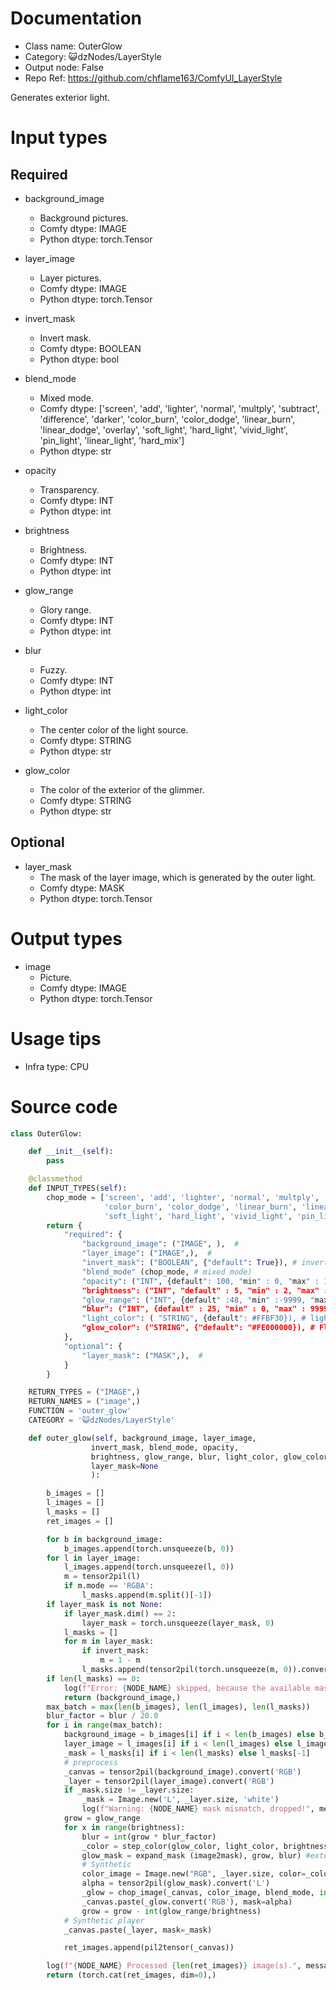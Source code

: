 # Documentation
- Class name: OuterGlow
- Category: 😺dzNodes/LayerStyle
- Output node: False
- Repo Ref: https://github.com/chflame163/ComfyUI_LayerStyle

Generates exterior light.

# Input types

## Required

- background_image
    - Background pictures.
    - Comfy dtype: IMAGE
    - Python dtype: torch.Tensor

- layer_image
    - Layer pictures.
    - Comfy dtype: IMAGE
    - Python dtype: torch.Tensor

- invert_mask
    - Invert mask.
    - Comfy dtype: BOOLEAN
    - Python dtype: bool

- blend_mode
    - Mixed mode.
    - Comfy dtype: ['screen', 'add', 'lighter', 'normal', 'multply', 'subtract', 'difference', 'darker', 'color_burn', 'color_dodge', 'linear_burn', 'linear_dodge', 'overlay', 'soft_light', 'hard_light', 'vivid_light', 'pin_light', 'linear_light', 'hard_mix']
    - Python dtype: str

- opacity
    - Transparency.
    - Comfy dtype: INT
    - Python dtype: int

- brightness
    - Brightness.
    - Comfy dtype: INT
    - Python dtype: int

- glow_range
    - Glory range.
    - Comfy dtype: INT
    - Python dtype: int

- blur
    - Fuzzy.
    - Comfy dtype: INT
    - Python dtype: int

- light_color
    - The center color of the light source.
    - Comfy dtype: STRING
    - Python dtype: str

- glow_color
    - The color of the exterior of the glimmer.
    - Comfy dtype: STRING
    - Python dtype: str

## Optional

- layer_mask
    - The mask of the layer image, which is generated by the outer light.
    - Comfy dtype: MASK
    - Python dtype: torch.Tensor

# Output types

- image
    - Picture.
    - Comfy dtype: IMAGE
    - Python dtype: torch.Tensor

# Usage tips
- Infra type: CPU

# Source code
```python
class OuterGlow:

    def __init__(self):
        pass

    @classmethod
    def INPUT_TYPES(self):
        chop_mode = ['screen', 'add', 'lighter', 'normal', 'multply', 'subtract', 'difference', 'darker',
                     'color_burn', 'color_dodge', 'linear_burn', 'linear_dodge', 'overlay',
                     'soft_light', 'hard_light', 'vivid_light', 'pin_light', 'linear_light', 'hard_mix']
        return {
            "required": {
                "background_image": ("IMAGE", ),  #
                "layer_image": ("IMAGE",),  #
                "invert_mask": ("BOOLEAN", {"default": True}), # invert mask
                "blend_mode" (chop_mode, # mixed mode)
                "opacity": ("INT", {default": 100, "min" : 0, "max" : 100, "step" ), # Transparency
                "brightness": ("INT", "default" : 5, "min" : 2, "max" : 20, "step" ), # iterative
                "glow_range": ("INT", {default" :48, "min" :-9999, "max" :9999, "step" ), # expansion
                "blur": ("INT", {default" : 25, "min" : 0, "max" : 9999, "step" ), # Expanding
                "light_color": ( "STRING", {default": #FFBF30}), # light center colour
                "glow_color": ("STRING", {"default": "#FE000000}), # Florious Outer Colors
            },
            "optional": {
                "layer_mask": ("MASK",),  #
            }
        }

    RETURN_TYPES = ("IMAGE",)
    RETURN_NAMES = ("image",)
    FUNCTION = 'outer_glow'
    CATEGORY = '😺dzNodes/LayerStyle'

    def outer_glow(self, background_image, layer_image,
                  invert_mask, blend_mode, opacity,
                  brightness, glow_range, blur, light_color, glow_color,
                  layer_mask=None
                  ):

        b_images = []
        l_images = []
        l_masks = []
        ret_images = []

        for b in background_image:
            b_images.append(torch.unsqueeze(b, 0))
        for l in layer_image:
            l_images.append(torch.unsqueeze(l, 0))
            m = tensor2pil(l)
            if m.mode == 'RGBA':
                l_masks.append(m.split()[-1])
        if layer_mask is not None:
            if layer_mask.dim() == 2:
                layer_mask = torch.unsqueeze(layer_mask, 0)
            l_masks = []
            for m in layer_mask:
                if invert_mask:
                    m = 1 - m
                l_masks.append(tensor2pil(torch.unsqueeze(m, 0)).convert('L'))
        if len(l_masks) == 0:
            log(f"Error: {NODE_NAME} skipped, because the available mask is not found.", message_type='error')
            return (background_image,)
        max_batch = max(len(b_images), len(l_images), len(l_masks))
        blur_factor = blur / 20.0
        for i in range(max_batch):
            background_image = b_images[i] if i < len(b_images) else b_images[-1]
            layer_image = l_images[i] if i < len(l_images) else l_images[-1]
            _mask = l_masks[i] if i < len(l_masks) else l_masks[-1]
            # preprocess
            _canvas = tensor2pil(background_image).convert('RGB')
            _layer = tensor2pil(layer_image).convert('RGB')
            if _mask.size != _layer.size:
                _mask = Image.new('L', _layer.size, 'white')
                log(f"Warning: {NODE_NAME} mask mismatch, dropped!", message_type='warning')
            grow = glow_range
            for x in range(brightness):
                blur = int(grow * blur_factor)
                _color = step_color(glow_color, light_color, brightness, x)
                glow_mask = expand_mask (image2mask), grow, blur) #extension, blurry
                # Synthetic
                color_image = Image.new("RGB", _layer.size, color=_color)
                alpha = tensor2pil(glow_mask).convert('L')
                _glow = chop_image(_canvas, color_image, blend_mode, int(step_value(1, opacity, brightness, x)))
                _canvas.paste(_glow.convert('RGB'), mask=alpha)
                grow = grow - int(glow_range/brightness)
            # Synthetic player
            _canvas.paste(_layer, mask=_mask)

            ret_images.append(pil2tensor(_canvas))

        log(f"{NODE_NAME} Processed {len(ret_images)} image(s).", message_type='finish')
        return (torch.cat(ret_images, dim=0),)
```